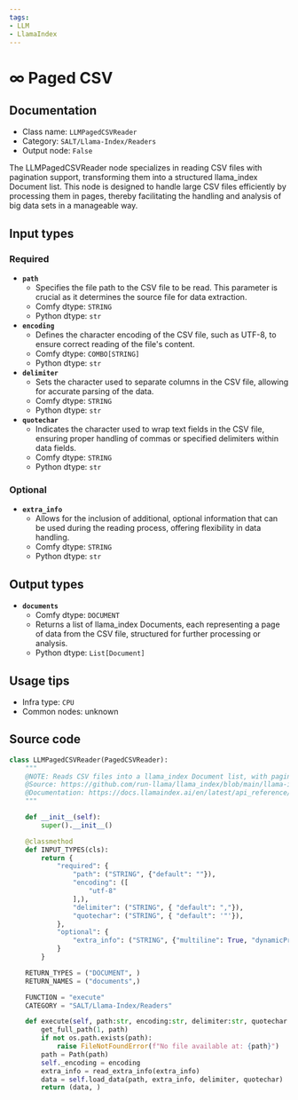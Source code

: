 ```yaml
---
tags:
- LLM
- LlamaIndex
---
```


# ∞ Paged CSV
## Documentation
- Class name: `LLMPagedCSVReader`
- Category: `SALT/Llama-Index/Readers`
- Output node: `False`

The LLMPagedCSVReader node specializes in reading CSV files with pagination support, transforming them into a structured llama_index Document list. This node is designed to handle large CSV files efficiently by processing them in pages, thereby facilitating the handling and analysis of big data sets in a manageable way.
## Input types
### Required
- **`path`**
    - Specifies the file path to the CSV file to be read. This parameter is crucial as it determines the source file for data extraction.
    - Comfy dtype: `STRING`
    - Python dtype: `str`
- **`encoding`**
    - Defines the character encoding of the CSV file, such as UTF-8, to ensure correct reading of the file's content.
    - Comfy dtype: `COMBO[STRING]`
    - Python dtype: `str`
- **`delimiter`**
    - Sets the character used to separate columns in the CSV file, allowing for accurate parsing of the data.
    - Comfy dtype: `STRING`
    - Python dtype: `str`
- **`quotechar`**
    - Indicates the character used to wrap text fields in the CSV file, ensuring proper handling of commas or specified delimiters within data fields.
    - Comfy dtype: `STRING`
    - Python dtype: `str`
### Optional
- **`extra_info`**
    - Allows for the inclusion of additional, optional information that can be used during the reading process, offering flexibility in data handling.
    - Comfy dtype: `STRING`
    - Python dtype: `str`
## Output types
- **`documents`**
    - Comfy dtype: `DOCUMENT`
    - Returns a list of llama_index Documents, each representing a page of data from the CSV file, structured for further processing or analysis.
    - Python dtype: `List[Document]`
## Usage tips
- Infra type: `CPU`
- Common nodes: unknown


## Source code
```python
class LLMPagedCSVReader(PagedCSVReader):
    """
    @NOTE: Reads CSV files into a llama_index Document list, with paging
    @Source: https://github.com/run-llama/llama_index/blob/main/llama-index-integrations/readers/llama-index-readers-file/llama_index/readers/file/paged_csv/base.py
    @Documentation: https://docs.llamaindex.ai/en/latest/api_reference/readers/file/#llama_index.readers.file.PagedCSVReader
    """

    def __init__(self):
        super().__init__()

    @classmethod
    def INPUT_TYPES(cls):
        return {
            "required": {
                "path": ("STRING", {"default": ""}),
                "encoding": ([
                    "utf-8"
                ],),
                "delimiter": ("STRING", { "default": ","}),
                "quotechar": ("STRING", { "default": '"'}),
            },
            "optional": {
                "extra_info": ("STRING", {"multiline": True, "dynamicPrompts": False, "default": "{}"}),
            }
        }

    RETURN_TYPES = ("DOCUMENT", )
    RETURN_NAMES = ("documents",)

    FUNCTION = "execute"
    CATEGORY = "SALT/Llama-Index/Readers"

    def execute(self, path:str, encoding:str, delimiter:str, quotechar:str):
        get_full_path(1, path)
        if not os.path.exists(path):
            raise FileNotFoundError(f"No file available at: {path}")
        path = Path(path)
        self._encoding = encoding
        extra_info = read_extra_info(extra_info)
        data = self.load_data(path, extra_info, delimiter, quotechar)
        return (data, )

```
